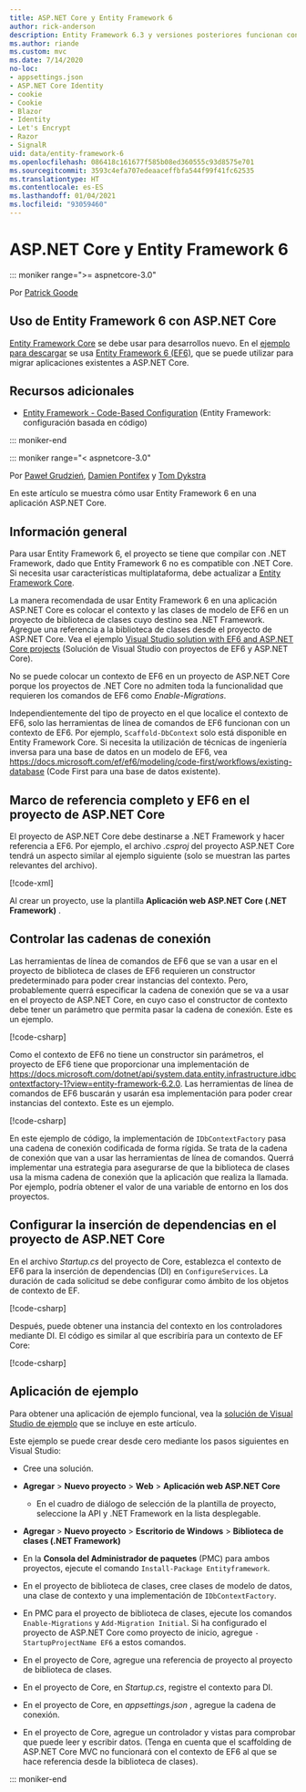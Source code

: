 ```yaml
---
title: ASP.NET Core y Entity Framework 6
author: rick-anderson
description: Entity Framework 6.3 y versiones posteriores funcionan con ASP.NET Core 3.1 y versiones posteriores.
ms.author: riande
ms.custom: mvc
ms.date: 7/14/2020
no-loc:
- appsettings.json
- ASP.NET Core Identity
- cookie
- Cookie
- Blazor
- Identity
- Let's Encrypt
- Razor
- SignalR
uid: data/entity-framework-6
ms.openlocfilehash: 086418c161677f585b08ed360555c93d8575e701
ms.sourcegitcommit: 3593c4efa707edeaaceffbfa544f99f41fc62535
ms.translationtype: HT
ms.contentlocale: es-ES
ms.lasthandoff: 01/04/2021
ms.locfileid: "93059460"
---
```

# <a name="aspnet-core-and-entity-framework-6"></a>ASP.NET Core y Entity Framework 6
::: moniker range=">= aspnetcore-3.0"

Por [Patrick Goode](https://github.com/attrib75)

## <a name="using-entity-framework-6-with-aspnet-core"></a>Uso de Entity Framework 6 con ASP.NET Core

[Entity Framework Core](/ef/) se debe usar para desarrollos nuevo. En el [ejemplo para descargar](https://github.com/dotnet/AspNetCore.Docs/tree/master/aspnetcore/data/entity-framework-6/3.xsample) se usa [Entity Framework 6 (EF6)](/ef/ef6), que se puede utilizar para migrar aplicaciones existentes a ASP.NET Core.

## <a name="additional-resources"></a>Recursos adicionales

* [Entity Framework - Code-Based Configuration](/ef/ef6/fundamentals/configuring/code-based) (Entity Framework: configuración basada en código)

::: moniker-end

::: moniker range="< aspnetcore-3.0"

Por [Paweł Grudzień](https://github.com/pgrudzien12), [Damien Pontifex](https://github.com/DamienPontifex) y [Tom Dykstra](https://github.com/tdykstra)

En este artículo se muestra cómo usar Entity Framework 6 en una aplicación ASP.NET Core.    

## <a name="overview"></a>Información general 

Para usar Entity Framework 6, el proyecto se tiene que compilar con .NET Framework, dado que Entity Framework 6 no es compatible con .NET Core. Si necesita usar características multiplataforma, debe actualizar a [Entity Framework Core](/ef/).  

La manera recomendada de usar Entity Framework 6 en una aplicación ASP.NET Core es colocar el contexto y las clases de modelo de EF6 en un proyecto de biblioteca de clases cuyo destino sea .NET Framework. Agregue una referencia a la biblioteca de clases desde el proyecto de ASP.NET Core. Vea el ejemplo [Visual Studio solution with EF6 and ASP.NET Core projects](https://github.com/dotnet/AspNetCore.Docs/tree/master/aspnetcore/data/entity-framework-6/sample/) (Solución de Visual Studio con proyectos de EF6 y ASP.NET Core).  

No se puede colocar un contexto de EF6 en un proyecto de ASP.NET Core porque los proyectos de .NET Core no admiten toda la funcionalidad que requieren los comandos de EF6 como *Enable-Migrations*.    

Independientemente del tipo de proyecto en el que localice el contexto de EF6, solo las herramientas de línea de comandos de EF6 funcionan con un contexto de EF6. Por ejemplo, `Scaffold-DbContext` solo está disponible en Entity Framework Core. Si necesita la utilización de técnicas de ingeniería inversa para una base de datos en un modelo de EF6, vea <https://docs.microsoft.com/ef/ef6/modeling/code-first/workflows/existing-database> (Code First para una base de datos existente).    

## <a name="reference-full-framework-and-ef6-in-the-aspnet-core-project"></a>Marco de referencia completo y EF6 en el proyecto de ASP.NET Core 

El proyecto de ASP.NET Core debe destinarse a .NET Framework y hacer referencia a EF6. Por ejemplo, el archivo *.csproj* del proyecto ASP.NET Core tendrá un aspecto similar al ejemplo siguiente (solo se muestran las partes relevantes del archivo).    

[!code-xml[](entity-framework-6/sample/MVCCore/MVCCore.csproj?range=3-9&highlight=2)]   

Al crear un proyecto, use la plantilla **Aplicación web ASP.NET Core (.NET Framework)** .    

## <a name="handle-connection-strings"></a>Controlar las cadenas de conexión    

Las herramientas de línea de comandos de EF6 que se van a usar en el proyecto de biblioteca de clases de EF6 requieren un constructor predeterminado para poder crear instancias del contexto. Pero, probablemente querrá especificar la cadena de conexión que se va a usar en el proyecto de ASP.NET Core, en cuyo caso el constructor de contexto debe tener un parámetro que permita pasar la cadena de conexión. Este es un ejemplo.   

[!code-csharp[](entity-framework-6/sample/EF6/SchoolContext.cs?name=snippet_Constructor)]   

Como el contexto de EF6 no tiene un constructor sin parámetros, el proyecto de EF6 tiene que proporcionar una implementación de <https://docs.microsoft.com/dotnet/api/system.data.entity.infrastructure.idbcontextfactory-1?view=entity-framework-6.2.0>. Las herramientas de línea de comandos de EF6 buscarán y usarán esa implementación para poder crear instancias del contexto. Este es un ejemplo.   

[!code-csharp[](entity-framework-6/sample/EF6/SchoolContextFactory.cs?name=snippet_IDbContextFactory)]  

En este ejemplo de código, la implementación de `IDbContextFactory` pasa una cadena de conexión codificada de forma rígida. Se trata de la cadena de conexión que van a usar las herramientas de línea de comandos. Querrá implementar una estrategia para asegurarse de que la biblioteca de clases usa la misma cadena de conexión que la aplicación que realiza la llamada. Por ejemplo, podría obtener el valor de una variable de entorno en los dos proyectos.   

## <a name="set-up-dependency-injection-in-the-aspnet-core-project"></a>Configurar la inserción de dependencias en el proyecto de ASP.NET Core  

En el archivo *Startup.cs* del proyecto de Core, establezca el contexto de EF6 para la inserción de dependencias (DI) en `ConfigureServices`. La duración de cada solicitud se debe configurar como ámbito de los objetos de contexto de EF.   

[!code-csharp[](entity-framework-6/sample/MVCCore/Startup.cs?name=snippet_ConfigureServices&highlight=5)]   

Después, puede obtener una instancia del contexto en los controladores mediante DI. El código es similar al que escribiría para un contexto de EF Core:    

[!code-csharp[](entity-framework-6/sample/MVCCore/Controllers/StudentsController.cs?name=snippet_ContextInController)]  

## <a name="sample-application"></a>Aplicación de ejemplo   

Para obtener una aplicación de ejemplo funcional, vea la [solución de Visual Studio de ejemplo](https://github.com/dotnet/AspNetCore.Docs/tree/master/aspnetcore/data/entity-framework-6/sample/) que se incluye en este artículo.  

Este ejemplo se puede crear desde cero mediante los pasos siguientes en Visual Studio:    

* Cree una solución.    

* **Agregar** > **Nuevo proyecto** > **Web** > **Aplicación web ASP.NET Core**    
  * En el cuadro de diálogo de selección de la plantilla de proyecto, seleccione la API y .NET Framework en la lista desplegable. 

* **Agregar** > **Nuevo proyecto** > **Escritorio de Windows** > **Biblioteca de clases (.NET Framework)**  

* En la **Consola del Administrador de paquetes** (PMC) para ambos proyectos, ejecute el comando `Install-Package Entityframework`.    

* En el proyecto de biblioteca de clases, cree clases de modelo de datos, una clase de contexto y una implementación de `IDbContextFactory`.    

* En PMC para el proyecto de biblioteca de clases, ejecute los comandos `Enable-Migrations` y `Add-Migration Initial`. Si ha configurado el proyecto de ASP.NET Core como proyecto de inicio, agregue `-StartupProjectName EF6` a estos comandos. 

* En el proyecto de Core, agregue una referencia de proyecto al proyecto de biblioteca de clases.    

* En el proyecto de Core, en *Startup.cs*, registre el contexto para DI.    

* En el proyecto de Core, en *appsettings.json* , agregue la cadena de conexión.  

* En el proyecto de Core, agregue un controlador y vistas para comprobar que puede leer y escribir datos. (Tenga en cuenta que el scaffolding de ASP.NET Core MVC no funcionará con el contexto de EF6 al que se hace referencia desde la biblioteca de clases).

::: moniker-end
